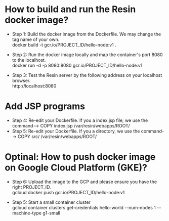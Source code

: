 # How to build and run the Resin docker image?
- Step 1: Build the docker image from the Dockerfile. We may change the tag name of your own.<br />
docker build -t gcr.io/PROJECT_ID/hello-node:v1 .

- Step 2: Run the docker image locally and map the container's port 8080 to the localhost. <br />
docker run -d -p 8080:8080 gcr.io/PROJECT_ID/hello-node:v1

- Step 3: Test the Resin server by the following address on your localhost browser.  <br />
http://localhost:8080

# Add JSP programs
- Step 4: Re-edit your Dockerfile. If you a index.jsp file, we use the command--> COPY index.jsp /var/resin/webapps/ROOT/
- Step 5: Re-edit your Dockerfile. If you a directory, we use the command--> COPY src/ /var/resin/webapps/ROOT/
# Optinal: How to push docker image on Google Cloud Platform (GKE)?
- Step 6: Upload the image to the GCP and please ensure you have the right PROJECT_ID. <br />
gcloud docker push gcr.io/PROJECT_ID/hello-node:v1

- Step 5: Start a small container cluster  <br />
gcloud container clusters get-credentials hello-world --num-nodes 1 --machine-type g1-small
